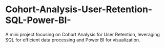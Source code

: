 # Cohort-Analysis-User-Retention-SQL-Power-BI-
A mini project focusing on Cohort Analysis for User Retention, leveraging SQL for efficient data processing and Power BI for visualization.
